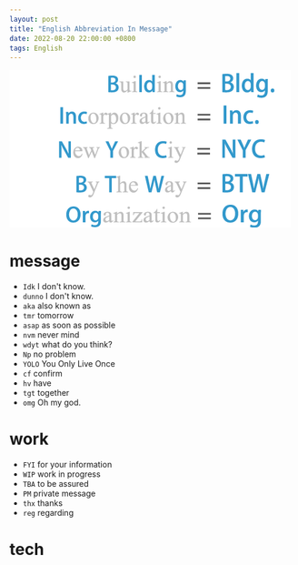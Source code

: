 ```yaml
---
layout: post
title: "English Abbreviation In Message"
date: 2022-08-20 22:00:00 +0800
tags: English
---
```


![BBC](/assets/images/2022-08-20-English_Abbreviation_1.png)

# message

- `Idk` I don't know.
- `dunno` I don't know.
- `aka` also known as
- `tmr` tomorrow
- `asap` as soon as possible
- `nvm` never mind
- `wdyt` what do you think?
- `Np` no problem
- `YOLO` You Only Live Once
- `cf` confirm
- `hv` have
- `tgt` together
- `omg` Oh my god.

# work

- `FYI` for your information
- `WIP` work in progress
- `TBA` to be assured
- `PM` private message
- `thx` thanks
- `reg` regarding

# tech
